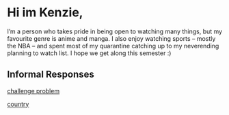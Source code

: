 

# Hi im Kenzie, 
I’m a person who takes pride in being open to watching many things, but my favourite genre is anime and manga. I also enjoy watching sports – mostly the NBA – and spent most of my quarantine catching up to my neverending planning to watch list. I hope we get along this semester :)


## Informal Responses

[challenge problem](https://etkenzie.github.io/data100repository/challenge1.html)

[country](https://etkenzie.github.io/data100repository/zimbabwe.html)

